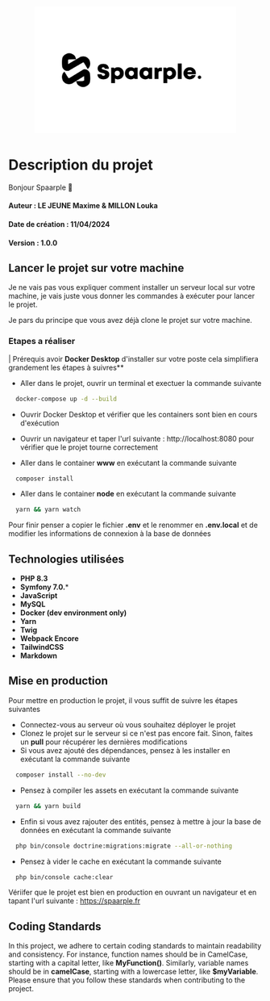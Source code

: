 <h1 align="center">
  <a href="https://spaarple.fr">
    <img src="assets/images/dark-logo.svg" alt="spaarple identité visuelle" width="400">
  </a>
</h1>

# Description du projet
Bonjour Spaarple :wave:
#### Auteur : **LE JEUNE Maxime & MILLON Louka**
#### Date de création : **11/04/2024**
#### Version : **1.0.0**

## Lancer le projet sur votre machine
Je ne vais pas vous expliquer comment installer un serveur local sur votre machine, je vais juste vous donner 
les commandes à exécuter pour lancer le projet.<br>

Je pars du principe que vous avez déjà clone le projet sur votre machine.

### Etapes a réaliser
| Prérequis avoir **Docker Desktop** d'installer sur votre poste cela simplifiera grandement les étapes à suivres**

- Aller dans le projet, ouvrir un terminal et exectuer la commande suivante
```bash
  docker-compose up -d --build
```
- Ouvrir Docker Desktop et vérifier que les containers sont bien en cours d'exécution
- Ouvrir un navigateur et taper l'url suivante : http://localhost:8080 pour vérifier que le projet tourne correctement

- Aller dans le container **www** en exécutant la commande suivante
```bash
  composer install
```
- Aller dans le container **node** en exécutant la commande suivante
```bash
  yarn && yarn watch
```

Pour finir penser a copier le fichier **.env** et le renommer en **.env.local** et de modifier les informations de 
connexion à la base de données

## Technologies utilisées
- **PHP 8.3**
- **Symfony 7.0.***
- **JavaScript**
- **MySQL**
- **Docker (dev environment only)**
- **Yarn**
- **Twig**
- **Webpack Encore**
- **TailwindCSS**
- **Markdown**

## Mise en production
Pour mettre en production le projet, il vous suffit de suivre les étapes suivantes
- Connectez-vous au serveur où vous souhaitez déployer le projet
- Clonez le projet sur le serveur si ce n'est pas encore fait. Sinon, faites un **pull** pour récupérer les dernières modifications
- Si vous avez ajouté des dépendances, pensez à les installer en exécutant la commande suivante
```bash
  composer install --no-dev
```
- Pensez à compiler les assets en exécutant la commande suivante
```bash
  yarn && yarn build
```
- Enfin si vous avez rajouter des entités, pensez à mettre à jour la base de données en exécutant la commande suivante
```bash
  php bin/console doctrine:migrations:migrate --all-or-nothing
```
- Pensez à vider le cache en exécutant la commande suivante
```bash
  php bin/console cache:clear
```

Vériifer que le projet est bien en production en ouvrant un navigateur et en tapant l'url suivante : https://spaarple.fr

## Coding Standards
In this project, we adhere to certain coding standards to maintain readability and consistency.
For instance, function names should be in CamelCase, starting with a capital letter, 
like **MyFunction()**. Similarly, variable names should be in **camelCase**, starting with a lowercase letter,
like **$myVariable**. Please ensure that you follow these standards when contributing to the project.
